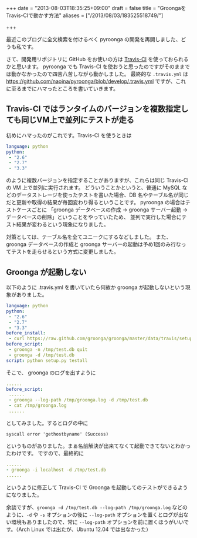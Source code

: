 +++
date = "2013-08-03T18:35:25+09:00"
draft = false
title = "GroongaをTravis-CIで動かす方法"
aliases = ["/2013/08/03/183525518749/"]

+++

最近このブログに全文検索を付けるべく pyroonga の開発を再開しました、どうも私です。

さて、開発用リポジトリに GitHub をお使いの方は [Travis-CI](https://travis-ci.org/) を使っておられるかと思います。
pyroonga でも Travis-CI を使おうと思ったのですがそのままでは動かなかったので四苦八苦しながら動かしました。
最終的な `.travis.yml` は https://github.com/naoina/pyroonga/blob/develop/.travis.yml ですが、これに至るまでにハマったところを書いていきます。


## Travis-CI ではランタイムのバージョンを複数指定しても同じVM上で並列にテストが走る

初めにハマったのがこれです。Travis-CI を使うときは

```yaml
language: python
python:
 - "2.6"
 - "2.7"
 - "3.3"
```

のように複数バージョンを指定することがありますが、これらは同じ Travis-CI の VM 上で並列に実行されます。
どういうことかというと、普通に MySQL などのデータストレージを使ったテストを書いた場合、DB 名やテーブル名が同じだと更新や取得の結果が毎回変わり得るということです。
pyroonga の場合はテストケースごとに 「groonga データベースの作成 → groonga サーバー起動 → データベースの削除」ということをやっていたため、
並列で実行した場合にテスト結果が変わるという現象になりました。

対策としては、テーブル名を全てユニークにするなどしました。
また、groonga データベースの作成と groonga サーバーの起動は予め1回のみ行なってテストを走らせるという方式に変更しました。

## Groonga が起動しない

以下のように .travis.yml を書いていたら何故か groonga が起動しないという現象がありました。

```yaml
language: python
python:
 - "2.6"
 - "2.7"
 - "3.3"
before_install:
 - curl https://raw.github.com/groonga/groonga/master/data/travis/setup.sh | sh
before_script:
 - groonga -n /tmp/test.db quit
 - groonga -d /tmp/test.db
script: python setup.py testall
```

そこで、 groonga のログを出すように

```yaml
......
before_script:
 ......
 - groonga --log-path /tmp/groonga.log -d /tmp/test.db
 - cat /tmp/groonga.log
 ......
```

としてみました。するとログの中に

```
syscall error 'gethostbyname' (Success)
```

というものがありました。まぁ名前解決が出来てなくて起動できてないとわかったわけです。
ですので、最終的に

```yaml
......
- groonga -i localhost -d /tmp/test.db
......
```

というように修正して Travis-CI で Groonga を起動してのテストができるようになりました。

余談ですが、`groonga -d /tmp/test.db --log-path /tmp/groonga.log` などのように、`-d` や `-s` オプションの後に `--log-path` オプションを置くとログが出ない環境もありましたので、常に `--log-path` オプションを前に置くほうがいいです。（Arch Linux では出たが、Ubuntu 12.04 では出なかった）
